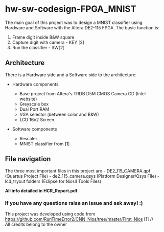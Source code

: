 # hw-sw-codesign-FPGA_MNIST


The main goal of this project was to design a MNIST classifier using Hardware and Software with the Altera DE2-115 FPGA.
The basic function is:
  1. Frame digit inside B&W square
  2. Capture digit with camera - KEY [2]
  3. Run the classifier - SW[2]
  
## Architecture
  There is a Hardware side and a Software side to the architecture:
  - Hardware components
    - Base project from Altera's TRDB D5M CMOS Camera CD (Intel website)
    - Greyscale box
    - Dual Port RAM
    - VGA selector (between color and B&W)
    - LCD 16x2 Screen

  - Software components
    - Rescaler
    - MNIST classifier from [1]
    
## File navigation
  The three most important files in this project are
    - DE2_115_CAMERA.qpf  (Quartus Project File)
    - de2_115_camera.qsys (Platform Designer/Qsys File)
    - lcd_tryout folders  (Eclipse for NiosII Tools Files)



**All info detailed in HCR_Report.pdf**


### If you have any questions raise an issue and ask away! :)

This project was developed using code from https://github.com/RunTimeError2/CNN_Nios/tree/master/First_Nios [1] // All credits belong to the owner
